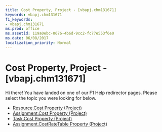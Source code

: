 ```yaml
---
title: Cost Property, Project - [vbapj.chm131671]
keywords: vbapj.chm131671
f1_keywords:
- vbapj.chm131671
ms.prod: office
ms.assetid: 119a0ebc-0676-4b6d-9cc2-fc77e553f6e0
ms.date: 06/08/2017
localization_priority: Normal
---
```



# Cost Property, Project - [vbapj.chm131671]

Hi there! You have landed on one of our F1 Help redirector pages. Please select the topic you were looking for below.

- [Resource.Cost Property (Project)](http://msdn.microsoft.com/library/2d3592ee-f328-1f47-e667-36558a068a0f%28Office.15%29.aspx)
- [Assignment.Cost Property (Project)](http://msdn.microsoft.com/library/286f8677-2dc9-a3e0-5b24-8b48d1099819%28Office.15%29.aspx)
- [Task.Cost Property (Project)](http://msdn.microsoft.com/library/3b285665-f01a-fc05-2bdd-a15d51ec8f4e%28Office.15%29.aspx)
- [Assignment.CostRateTable Property (Project)](http://msdn.microsoft.com/library/03d615e2-6dea-849f-a9a5-c20e1c35bee8%28Office.15%29.aspx)

